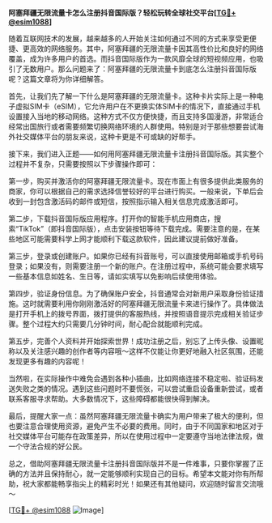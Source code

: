 **阿塞拜疆无限流量卡怎么注册抖音国际版？轻松玩转全球社交平台[[TG💪+ @esim1088](https://t.me/s/esim1088)]**

随着互联网技术的发展，越来越多的人开始关注如何通过不同的方式来享受更便捷、更高效的网络服务。其中，阿塞拜疆的无限流量卡因其高性价比和良好的网络覆盖，成为许多用户的首选。而抖音国际版作为一款风靡全球的短视频应用，也吸引了无数用户。那么问题来了：阿塞拜疆的无限流量卡到底怎么注册抖音国际版呢？这篇文章将为你详细解答。

首先，让我们先了解一下什么是阿塞拜疆的无限流量卡。这种卡片实际上是一种电子虚拟SIM卡（eSIM），它允许用户在不更换实体SIM卡的情况下，直接通过手机设置接入当地的移动网络。这种方式不仅方便快捷，而且支持多国漫游，非常适合经常出国旅行或者需要频繁切换网络环境的人群使用。特别是对于那些想要尝试海外社交媒体平台的朋友来说，这种卡更是不可或缺的好帮手。

接下来，我们进入正题——如何用阿塞拜疆无限流量卡注册抖音国际版。其实整个过程并不复杂，只需要按照以下步骤操作即可：

第一步，购买并激活你的阿塞拜疆无限流量卡。现在市面上有很多提供此类服务的商家，你可以根据自己的需求选择信誉较好的平台进行购买。一般来说，下单后会收到一封包含激活码的邮件或短信，按照指示输入相关信息完成激活即可。

第二步，下载抖音国际版应用程序。打开你的智能手机应用商店，搜索“TikTok”（即抖音国际版），点击安装按钮等待下载完成。需要注意的是，在某些地区可能需要科学上网才能顺利下载这款软件，因此建议提前做好准备。

第三步，登录或创建账户。如果你已经有抖音账号，可以直接使用邮箱或手机号码登录；如果没有，则需要注册一个新的账户。在注册过程中，系统可能会要求填写一些基本信息如姓名、生日等，请如实填写以免影响后续使用体验。

第四步，验证身份信息。为了确保账户安全，抖音通常会对新用户采取身份验证措施。这时就需要利用你刚刚激活好的阿塞拜疆无限流量卡来进行操作了。具体做法是打开手机上的拨号界面，拨打提供的客服热线，并按照语音提示完成相关验证步骤。整个过程大约只需要几分钟时间，耐心配合就能顺利完成。

第五步，完善个人资料并开始探索世界！成功注册之后，别忘了上传头像、设置昵称以及关注感兴趣的创作者等内容哦～这样不仅能让你更好地融入社区氛围，还能发现更多有趣的内容呢！

当然啦，在实际操作中难免会遇到各种小插曲，比如网络连接不稳定啦、验证码发送失败之类的情况。遇到这些问题时不要慌张，可以尝试重启设备重新尝试，或者联系客服寻求帮助。大多数情况下，这些障碍都能很快得到解决。

最后，提醒大家一点：虽然阿塞拜疆无限流量卡确实为用户带来了极大的便利，但也要注意合理使用资源，避免产生不必要的费用。同时，由于不同国家和地区对于社交媒体平台可能存在政策差异，所以在使用过程中一定要遵守当地法律法规，做一个守法合规的好公民。

总之，借助阿塞拜疆无限流量卡注册抖音国际版并不是一件难事，只要你掌握了正确的方法并且保持耐心，就一定能够顺利实现自己的目标。希望本文能对你有所帮助，祝大家都能畅享指尖上的精彩时光！如果还有其他疑问，欢迎随时留言交流哦～

[[TG💪+ @esim1088](https://t.me/s/esim1088) ![Image](https://i.postimg.cc/4NQfJmqS/Snipaste-2025-05-13-00-14-12.png)]